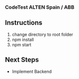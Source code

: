 ### CodeTest ALTEN Spain / ABB

## Instructions

1. change directory to root folder
2. npm install
3. npm start

## Next Steps

- Implement Backend
